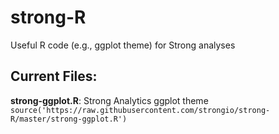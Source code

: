 # strong-R
Useful R code (e.g., ggplot theme) for Strong analyses

## Current Files:

**strong-ggplot.R**: Strong Analytics ggplot theme
`source('https://raw.githubusercontent.com/strongio/strong-R/master/strong-ggplot.R')`
